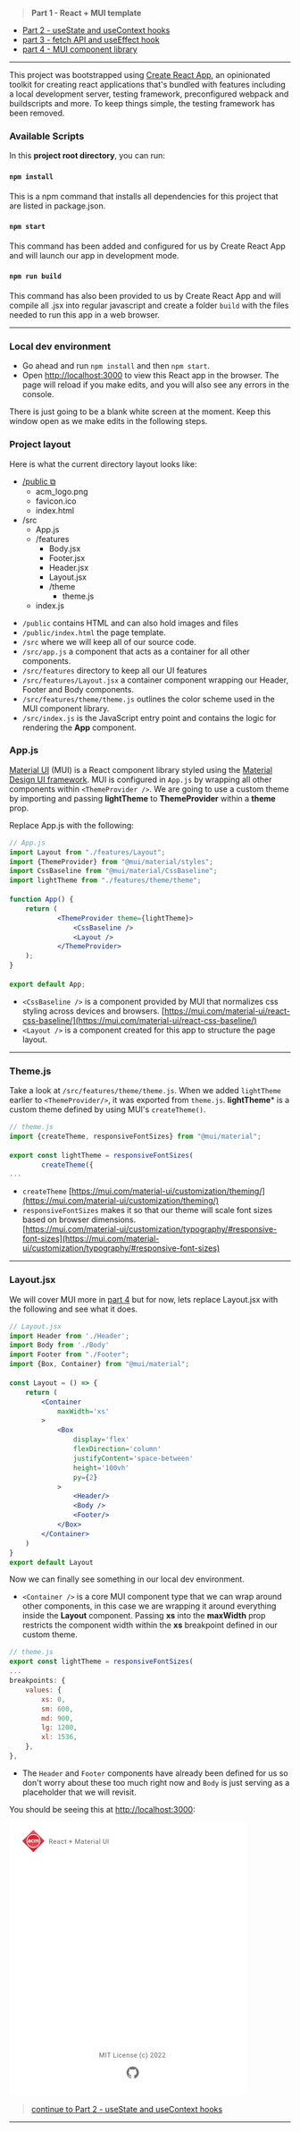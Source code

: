 > **Part 1 - React + MUI template**
+ [Part 2 - useState and useContext hooks](https://github.com/rosealexander/react-mui-workshop/tree/part2)
+ [part 3 - fetch API and useEffect hook](https://github.com/rosealexander/react-mui-workshop/tree/part3)
+ [part 4 - MUI component library](https://github.com/rosealexander/react-mui-workshop/tree/part4)
___

This project was bootstrapped using [Create React App](https://create-react-app.dev/docs/getting-started), an 
opinionated toolkit for creating react applications that's bundled with features including a local development server, 
testing framework, preconfigured webpack and buildscripts and more. To keep things simple, the testing framework has 
been removed.

### Available Scripts
In this **project root directory**, you can run:

#### `npm install`
This is a npm command that installs all dependencies for this project that are listed in package.json.

#### `npm start`
This command has been added and configured for us by Create React App and will launch our app in development mode.

#### `npm run build`
This command has also been provided to us by Create React App and will compile all .jsx into regular javascript 
and create a folder `build` with the files needed to run this app in a web browser.
___
### Local dev environment
- Go ahead and run `npm install` and then `npm start`.
- Open [http://localhost:3000](http://localhost:3000) to view this React app in the browser.
  The page will reload if you make edits, and you will also see any errors in the console.

There is just going to be a blank white screen at the moment. Keep this window open as we make edits in the following 
steps.

###  Project layout
Here is what the current directory layout looks like:
* [/public ⧉](https://create-react-app.dev/docs/using-the-public-folder/)
  * acm_logo.png
  * favicon.ico
  * index.html
* /src
  * App.js
  * /features
    * Body.jsx
    * Footer.jsx
    * Header.jsx
    * Layout.jsx
    * /theme
      * theme.js
  * index.js
  
- `/public` contains HTML and can also hold images and files
- `/public/index.html` the page template.
- `/src` where we will keep all of our source code.
- `/src/app.js` a component that acts as a container for all other components.
- `/src/features` directory to keep all our UI features
- `/src/features/Layout.jsx` a container component wrapping our Header, Footer and Body components.
- `/src/features/theme/theme.js` outlines the color scheme used in the MUI component library.
- `/src/index.js` is the JavaScript entry point and contains the logic for rendering the **App** component.

### App.js
[Material UI](https://mui.com) (MUI) is a React component library styled using the
[Material Design UI framework](https://material.io/design/introduction). 
MUI is configured in `App.js` by wrapping all
other components within `<ThemeProvider />`. We are going to use a custom theme by importing and passing 
**lightTheme** to **ThemeProvider** within a **theme** prop.

Replace App.js with the following:
```jsx
// App.js
import Layout from "./features/Layout";
import {ThemeProvider} from "@mui/material/styles";
import CssBaseline from "@mui/material/CssBaseline";
import lightTheme from "./features/theme/theme";

function App() {
    return (
            <ThemeProvider theme={lightTheme}>
                <CssBaseline />
                <Layout />
            </ThemeProvider>
    );
}

export default App;
```
- `<CssBaseline />`
is a component provided by MUI that normalizes css styling across devices and browsers. 
[https://mui.com/material-ui/react-css-baseline/](https://mui.com/material-ui/react-css-baseline/)
- `<Layout />` is a component created for this app to structure the page layout.
___
### Theme.js
Take a look at `/src/features/theme/theme.js`. When we added `lightTheme` earlier to `<ThemeProvider/>`, it was 
exported from `theme.js`. **lightTheme*** is a custom theme defined by using MUI's `createTheme()`.
```jsx
// theme.js
import {createTheme, responsiveFontSizes} from "@mui/material";

export const lightTheme = responsiveFontSizes(
        createTheme({
...
```
- `createTheme` 
[https://mui.com/material-ui/customization/theming/](https://mui.com/material-ui/customization/theming/)
- `responsiveFontSizes` makes it so that our theme will scale font sizes based on browser dimensions. \
[https://mui.com/material-ui/customization/typography/#responsive-font-sizes](https://mui.com/material-ui/customization/typography/#responsive-font-sizes)
___
### Layout.jsx
We will cover MUI more in [part&nbsp;4](https://github.com/rosealexander/react-mui-workshop/tree/part4-MUI)
but for now, lets replace Layout.jsx with the following and see what it does. 
```jsx
// Layout.jsx
import Header from './Header';
import Body from './Body'
import Footer from "./Footer";
import {Box, Container} from "@mui/material";

const Layout = () => {
    return (
        <Container
            maxWidth='xs'
        >
            <Box
                display='flex'
                flexDirection='column'
                justifyContent='space-between'
                height='100vh'
                py={2}
            >
                <Header/>
                <Body />
                <Footer/>
            </Box>
        </Container>
    )
}
export default Layout
```
Now we can finally see something in our local dev environment.
- `<Container />` is a core MUI component type that we can wrap around other components, in this case we are wrapping it 
around everything inside the **Layout** component. Passing **xs** into the **maxWidth** prop restricts the component 
width within the **xs** breakpoint defined in our custom theme.
```js
// theme.js
export const lightTheme = responsiveFontSizes(
...
breakpoints: {
    values: {
        xs: 0,
        sm: 600,
        md: 900,
        lg: 1200,
        xl: 1536,
    },
},
```
- The `Header` and `Footer` components have already been defined for us so don't worry about these too much right now 
and `Body` is just serving as a placeholder that we will revisit. 

You should be seeing this at [http://localhost:3000](http://localhost:3000): 

![Part1 preview](./part1.jpg)

> [continue to Part 2 - useState and useContext hooks](https://github.com/rosealexander/react-mui-workshop/tree/part2)
___
